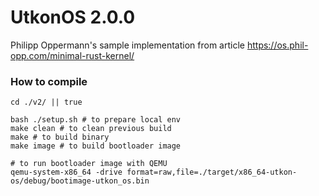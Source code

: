# UtkonOS 2.0.0

Philipp Oppermann's sample implementation from article https://os.phil-opp.com/minimal-rust-kernel/

### How to compile

```shell
cd ./v2/ || true

bash ./setup.sh # to prepare local env
make clean # to clean previous build
make # to build binary
make image # to build bootloader image

# to run bootloader image with QEMU
qemu-system-x86_64 -drive format=raw,file=./target/x86_64-utkon-os/debug/bootimage-utkon_os.bin
```
